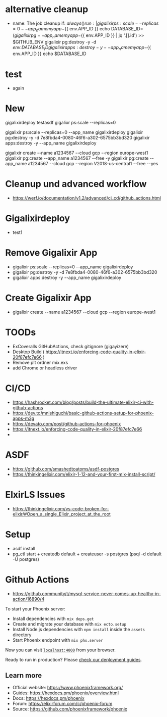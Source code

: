 # alternative cleanup
- name: The job cleanup
      if: ${{ always() }}
      run: | 
        gigalixir ps:scale --replicas=0 --app_name myapp-${{ env.APP_ID }}
        echo DATABASE_ID=$(gigalixir pg --app_name myapp-${{ env.APP_ID }} | jq '.[].id') >> $GITHUB_ENV
        gigalixir pg:destroy -y -d ${{ env.DATABASE_ID}}
        gigalixir apps:destroy -y --app_name myapp-${{ env.APP_ID }}
        echo $DATABASE_ID
# test
- again


# New 
gigalixirdeploy
testasdf
gigalixr ps:scale --replicas=0

gigalixir ps:scale --replicas=0 --app_name gigalixirdeploy
gigalixir pg:destroy -y -d 7e8fbda4-0080-46f6-a302-6575bb3bd320
gigalixir apps:destroy -y --app_name gigalixirdeploy 


gigalixir create --name a1234567 --cloud gcp --region europe-west1
gigalixir pg:create --app_name a1234567 --free -y
gigalixir pg:create --app_name a1234567 --cloud gcp --region V2018-us-central1 --free --yes

# Cleanup und advanced workflow
- https://werf.io/documentation/v1.2/advanced/ci_cd/github_actions.html

# Gigalixirdeploy
- test1

# Remove Gigalixir App
- gigalixir ps:scale --replicas=0 --app_name gigalixirdeploy
- gigalixir pg:destroy -y -d 7e8fbda4-0080-46f6-a302-6575bb3bd320
- gigalixir apps:destroy -y --app_name gigalixirdeploy 

# Create Gigalixir App
- gigalixir create --name a1234567 --cloud gcp --region europe-west1



# TOODs
- ExCoveralls GitHubActions, check gitignore (gigayizere)
- Desktop Build ( https://itnext.io/enforcing-code-quality-in-elixir-20f87efc7e66 )
- Remove plt ordner mix.exs
- add Chrome or headless driver

# CI/CD
- https://hashrocket.com/blog/posts/build-the-ultimate-elixir-ci-with-github-actions
- https://dev.to/mnishiguchi/basic-github-actions-setup-for-phoenix-apps-m3g
- https://devato.com/post/github-actions-for-phoenix
- https://itnext.io/enforcing-code-quality-in-elixir-20f87efc7e66
-

# ASDF
- https://github.com/smashedtoatoms/asdf-postgres
- https://thinkingelixir.com/elixir-1-12-and-your-first-mix-install-script/

# ElxirLS Issues
- https://thinkingelixir.com/vs-code-broken-for-elixir/#Open_a_single_Elixir_project_at_the_root

# Setup
- asdf install
- pg_ctl start + createdb default + createuser -s postgres (psql -d default -U postgres)

# Github Actions
- https://github.community/t/mysql-service-never-comes-up-healthy-in-action/16890/4


To start your Phoenix server:

  * Install dependencies with `mix deps.get`
  * Create and migrate your database with `mix ecto.setup`
  * Install Node.js dependencies with `npm install` inside the `assets` directory
  * Start Phoenix endpoint with `mix phx.server`

Now you can visit [`localhost:4000`](http://localhost:4000) from your browser.

Ready to run in production? Please [check our deployment guides](https://hexdocs.pm/phoenix/deployment.html).

## Learn more

  * Official website: https://www.phoenixframework.org/
  * Guides: https://hexdocs.pm/phoenix/overview.html
  * Docs: https://hexdocs.pm/phoenix
  * Forum: https://elixirforum.com/c/phoenix-forum
  * Source: https://github.com/phoenixframework/phoenix

